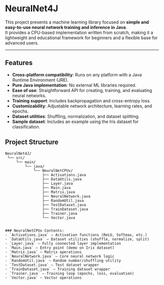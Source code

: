 # NeuralNet4J

This project presents a machine learning library focused on **simple and easy-to-use neural network training and inference in Java**.  
It provides a CPU-based implementation written from scratch, making it a lightweight and educational framework for beginners and a flexible base for advanced users.  

---

## Features
- **Cross-platform compatibility**: Runs on any platform with a Java Runtime Environment (JRE).
- **Pure Java implementation**: No external ML libraries required.
- **Ease of use**: Straightforward API for creating, training, and evaluating neural networks.
- **Training support**: Includes backpropagation and cross-entropy loss.
- **Customizability**: Adjustable network architecture, learning rates, and epochs.
- **Dataset utilities**: Shuffling, normalization, and dataset splitting.
- **Sample dataset**: Includes an example using the Iris dataset for classification.


## Project Structure

```plaintext
NeuralNet4J/
 └── src/
     └── main/
         └── java/
             └── NeuralNetCPUv/
                 ├── Activations.java
                 ├── DataUtils.java
                 ├── Layer.java
                 ├── Main.java
                 ├── Matrix.java
                 ├── NeuralNetwork.java
                 ├── RandomUtil.java
                 ├── TestDataset.java
                 ├── TrainDataset.java
                 ├── Trainer.java
                 └── Vector.java


### NeuralNetCPUv Contents:
- `Activations.java` – Activation functions (ReLU, Softmax, etc.)
- `DataUtils.java` – Dataset utilities (shuffle, normalize, split)
- `Layer.java` – Fully connected layer implementation
- `Main.java` – Entry point (demo on Iris dataset)
- `Matrix.java` – Matrix operations
- `NeuralNetwork.java` – Core neural network logic
- `RandomUtil.java` – Random number/shuffling utility
- `TestDataset.java` – Test dataset wrapper
- `TrainDataset.java` – Training dataset wrapper
- `Trainer.java` – Training loop (epochs, loss, evaluation)
- `Vector.java` – Vector operations
